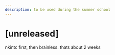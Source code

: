 ```yaml
---
description: to be used during the summer school
---
```


# \[unreleased\]

nkintc first, then brainless. thats about 2 weeks 



